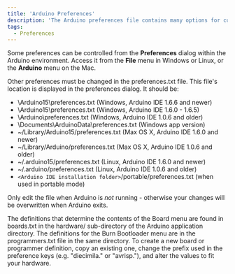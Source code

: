 ```yaml
---
title: 'Arduino Preferences'
description: 'The Arduino preferences file contains many options for customizing the way Arduino compiles and upload sketches.'
tags: 
  - Preferences
---
```


Some preferences can be controlled from the **Preferences** dialog within the Arduino environment. Access it from the **File** menu in Windows or Linux, or the **Arduino** menu on the Mac.

Other preferences must be changed in the preferences.txt file. This file's location is displayed in the preferences dialog. It should be:

- \Arduino15\preferences.txt (Windows, Arduino IDE 1.6.6 and newer)
- \Arduino15\preferences.txt (Windows, Arduino IDE 1.6.0 - 1.6.5)
- \Arduino\preferences.txt (Windows, Arduino IDE 1.0.6 and older)
- \Documents\ArduinoData\preferences.txt (Windows app version)
- ~/Library/Arduino15/preferences.txt (Max OS X, Arduino IDE 1.6.0 and newer)
- ~/Library/Arduino/preferences.txt (Max OS X, Arduino IDE 1.0.6 and older)
- ~/.arduino15/preferences.txt (Linux, Arduino IDE 1.6.0 and newer)
- ~/.arduino/preferences.txt (Linux, Arduino IDE 1.0.6 and older)
- `<Arduino IDE installation folder>`/portable/preferences.txt (when used in portable mode)

Only edit the file when Arduino is *not* running - otherwise your changes will be overwritten when Arduino exits.

The definitions that determine the contents of the Board menu are found in boards.txt in the hardware/ sub-directory of the Arduino application directory. The definitions for the Burn Bootloader menu are in the programmers.txt file in the same directory. To create a new board or programmer definition, copy an existing one, change the prefix used in the preference keys (e.g. "diecimila." or "avrisp."), and alter the values to fit your hardware.

